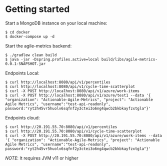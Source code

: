 # Getting started

Start a MongoDB instance on your local machine:
```console
$ cd docker
$ docker-compose up -d
```
Start the agile-metrics backend:
```console
$ ./gradlew clean build
$ java -jar -Dspring.profiles.active=local build/libs/agile-metrics-0.0.1-SNAPSHOT.jar
```

Endpoints Local:
```console
$ curl http://localhost:8080/api/v1/percentiles
$ curl http://localhost:8080/api/v1/cycle-time-scatterplot
$ curl -X POST http://localhost:8080/api/v1/azure/work-items
$ curl -X POST http://localhost:8080/api/v1/azure/test1 --data '{ "organization": "Actionable-Agile-Metrics", "project": "Actionable Agile Metrics", "username":"test-api-readonly", password:"ryt2h45vr5huolv6sqfnf2y3ctei3o6ng4qwcb2bkbkayfzxtgla"}'
```

Endpoints cloud:
```console
$ curl http://20.191.55.70:8080/api/v1/percentiles
$ curl http://20.191.55.70:8080/api/v1/cycle-time-scatterplot
$ curl -X POST http://20.191.55.70:8080/api/v1/azure/work-items --data '{ "organization": "Actionable-Agile-Metrics", "project": "Actionable Agile Metrics", "username":"test-api-readonly", password:"ryt2h45vr5huolv6sqfnf2y3ctei3o6ng4qwcb2bkbkayfzxtgla"}'

```


_NOTE_: It requires JVM v11 or higher